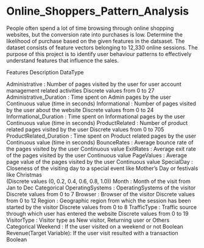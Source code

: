 # Online_Shoppers_Pattern_Analysis

People often spend a lot of time browsing through online shopping websites, but the conversion rate into purchases is low. Determine the likelihood of purchase based on the given features in the datsaset. The dataset consists of feature vectors belonging to 12,330 online sessions. The purpose of this project is to identify user behaviour patterns to effectively understand features that influence the sales.

Features	Description	DataType

Administrative        	: Number of pages visited by the user for user account management related activities	Discrete values from 0 to 27 
Administrative_Duration	: Time spent on Admin pages by the user	Continuous value (time in seconds)
Informational	          : Number of pages visited by the user about the website	Discrete values from 0 to 24
Informational_Duration  :	Time spent on Informational pages by the user	Continuous value (time in seconds)
ProductRelated	        : Number of product related pages visited by the user 	Discrete values from 0 to 705
ProductRelated_Duration	: Time spent on Product related pages by the user	Continuous value (time in seconds)
BounceRates	            : Average bounce rate of the pages visited by the user	Continuous value 
ExitRates	              : Average exit rate of the pages visited by the user	Continuous value 
PageValues	            : Average page value of the pages visited by the user	Continuous value 
SpecialDay	            : Closeness of the visiting day to a special event like Mother’s Day or festivals like Christmas	
                           (Discrete values (0, 0.2, 0.4, 0.6, 0.8, 1.0))
Month	                  : Month of the visit from Jan to Dec	Categorical
OperatingSystems	      : OperatingSystems of the visitor	Discrete values from 0 to 7
Browser	                : Browser of the visitor	Discrete values from 0 to 12
Region	                : Geographic region from which the session has been started by the visitor	Discrete values from 0 to 8
TrafficType	            : Traffic source through which user has entered the website	Discrete values from 0 to 19
VisitorType	            : Visitor type as New visitor, Returning user or Others	Categorical
Weekend	                : If the user visited on a weekend or not	Boolean
Revenue(Target Variable): If the user visit resulted with a transaction	Boolean

